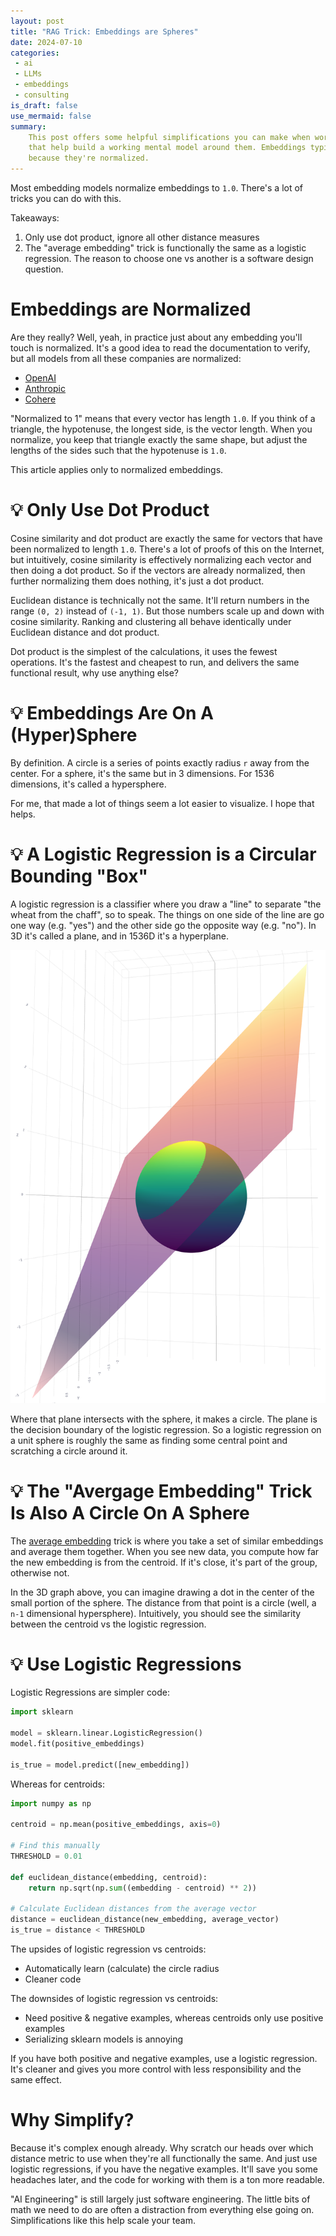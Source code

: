 ```yaml
---
layout: post
title: "RAG Trick: Embeddings are Spheres"
date: 2024-07-10
categories:
 - ai
 - LLMs
 - embeddings
 - consulting
is_draft: false
use_mermaid: false
summary: 
    This post offers some helpful simplifications you can make when working with RAG or embeddings
    that help build a working mental model around them. Embeddings typically form a (hyper)sphere,
    because they're normalized. 
---
```


Most embedding models normalize embeddings to `1.0`. There's a lot of tricks you can do with this.

Takeaways:

1. Only use dot product, ignore all other distance measures
2. The "average embedding" trick is functionally the same as a logistic regression. The reason to 
   choose one vs another is a software design question.

# Embeddings are Normalized
Are they really? Well, yeah, in practice just about any embedding you'll touch is normalized. It's
a good idea to read the documentation to verify, but all models from all these companies are normalized:

* [OpenAI](https://help.openai.com/en/articles/6824809-embeddings-frequently-asked-questions)
* [Anthropic](https://docs.anthropic.com/en/docs/build-with-claude/embeddings)
* [Cohere](https://cohere.com/blog/introducing-embed-v3)

"Normalized to 1" means that every vector has length `1.0`. If you think of a triangle, the hypotenuse,
the longest side, is the vector length. When you normalize, you keep that triangle exactly the same 
shape, but adjust the lengths of the sides such that the hypotenuse is `1.0`.

This article applies only to normalized embeddings.

# 💡 Only Use Dot Product
Cosine similarity and dot product are exactly the same for vectors that have been normalized to 
length `1.0`. There's a lot of proofs of this on the Internet, but intuitively, cosine similarity
is effectively normalizing each vector and then doing a dot product. So if the vectors are already
normalized, then further normalizing them does nothing, it's just a dot product.

Euclidean distance is technically not the same. It'll return numbers in the range `(0, 2)` 
instead of `(-1, 1)`. But those numbers scale up and down with cosine similarity. Ranking and clustering
all behave identically under Euclidean distance and dot product.

Dot product is the simplest of the calculations, it uses the fewest operations. It's the fastest
and cheapest to run, and delivers the same functional result, why use anything else?

# 💡 Embeddings Are On A (Hyper)Sphere
By definition. A circle is a series of points exactly radius `r` away from the center. For a sphere,
it's the same but in 3 dimensions. For 1536 dimensions, it's called a hypersphere.

For me, that made a lot of things seem a lot easier to visualize. I hope that helps.

# 💡 A Logistic Regression is a Circular Bounding "Box"
A logistic regression is a classifier where you draw a "line" to separate "the wheat from the chaff", 
so to speak. The things on one side of the line are go one way (e.g. "yes") and the other side go the 
opposite way (e.g. "no"). In 3D it's called a plane, and in 1536D it's a hyperplane.

![A plane intersecting a sphere](/images/sphere-plane.png)

Where that plane intersects with the sphere, it makes a circle. The plane is the decision boundary
of the logistic regression. So a logistic regression on a unit sphere is roughly the same as finding 
some central point and scratching a circle around it.


# 💡 The "Avergage Embedding" Trick Is Also A Circle On A Sphere
The [average embedding][avg] trick is where you take a set of similar embeddings and average them
together. When you see new data, you compute how far the new embedding is from the centroid. If it's
close, it's part of the group, otherwise not.

In the 3D graph above, you can imagine drawing a dot in the center of the small portion of the sphere.
The distance from that point is a circle (well, a `n-1` dimensional hypersphere). Intuitively, you should
see the similarity between the centroid vs the logistic regression.

# 💡 Use Logistic Regressions
Logistic Regressions are simpler code:

```python
import sklearn

model = sklearn.linear.LogisticRegression()
model.fit(positive_embeddings)

is_true = model.predict([new_embedding])
```

Whereas for centroids:

```python
import numpy as np

centroid = np.mean(positive_embeddings, axis=0)

# Find this manually
THRESHOLD = 0.01

def euclidean_distance(embedding, centroid):
    return np.sqrt(np.sum((embedding - centroid) ** 2))

# Calculate Euclidean distances from the average vector
distance = euclidean_distance(new_embedding, average_vector)
is_true = distance < THRESHOLD
```

The upsides of logistic regression vs centroids:
* Automatically learn (calculate) the circle radius
* Cleaner code

The downsides of logistic regression vs centroids:
* Need positive & negative examples, whereas centroids only use positive examples
* Serializing sklearn models is annoying

If you have both positive and negative examples, use a logistic regression. It's cleaner and gives
you more control with less responsibility and the same effect.


# Why Simplify?
Because it's complex enough already. Why scratch our heads over which distance metric to use when they're
all functionally the same. And just use logistic regressions, if you have the negative examples. It'll save
you some headaches later, and the code for working with them is a ton more readable.

"AI Engineering" is still largely just software engineering. The little bits of math we need to do are often
a distraction from everything else going on. Simplifications like this help scale your team.

 [avg]: https://randorithms.com/2020/11/17/Adding-Embeddings.html
